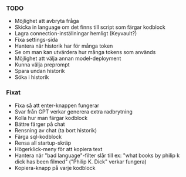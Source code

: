 ### TODO

* Möjlighet att avbryta fråga
* Skicka in language om det finns till script som färgar kodblock
* Lagra connection-inställningar hemligt (Keyvault?)
* Fixa settings-sida
* Hantera när historik har för många token
* Se om man kan utvärdera hur många tokens som används
* Möjlighet att välja annan model-deployment
* Kunna välja preprompt
* Spara undan historik
* Söka i historik

### Fixat 
* Fixa så att enter-knappen fungerar
* Svar från GPT verkar generera extra radbrytning
* Kolla hur man färgar kodblock
* Bättre färger på chat
* Rensning av chat (ta bort historik)
* Färga sql-kodblock
* Rensa all startup-skräp
* Högerklick-meny för att kopiera text
* Hantera när "bad language"-filter slår till ex: "what books by philip k dick has been filmed" ("Philip K. Dick" verkar fungera)
* Kopiera-knapp på varje kodblock
